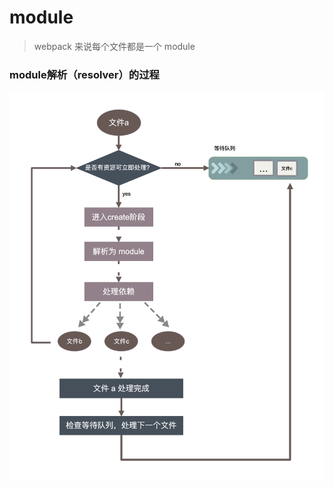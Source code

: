 # module

> webpack 来说每个文件都是一个 module


### module解析（resolver）的过程
<img src="./../../_media/webpack/module.png"/>
